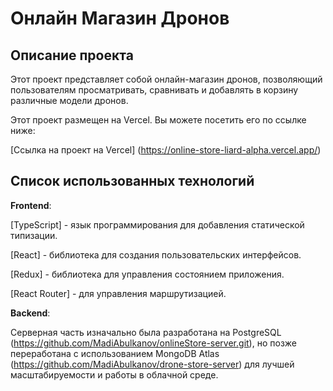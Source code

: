 # Онлайн Магазин Дронов

## Описание проекта
Этот проект представляет собой онлайн-магазин дронов, позволяющий пользователям просматривать, сравнивать и добавлять в корзину различные модели дронов. 

Этот проект размещен на Vercel. Вы можете посетить его по ссылке ниже:

[Ссылка на проект на Vercel] (https://online-store-liard-alpha.vercel.app/)
    
## Список использованных технологий
**Frontend**:

[TypeScript] - язык программирования для добавления статической типизации.

[React] - библиотека для создания пользовательских интерфейсов.

[Redux] - библиотека для управления состоянием приложения.

[React Router] - для управления маршрутизацией.

**Backend**:

Серверная часть изначально была разработана на PostgreSQL (https://github.com/MadiAbulkanov/onlineStore-server.git), но позже переработана с использованием MongoDB Atlas (https://github.com/MadiAbulkanov/drone-store-server) для лучшей масштабируемости и работы в облачной среде.
